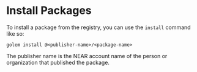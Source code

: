 # Install Packages

To install a package from the registry, you can use the `install` command like so:
```
golem install @<publisher-name>/<package-name>
```
The publisher name is the NEAR account name of the person or organization that published the package.
